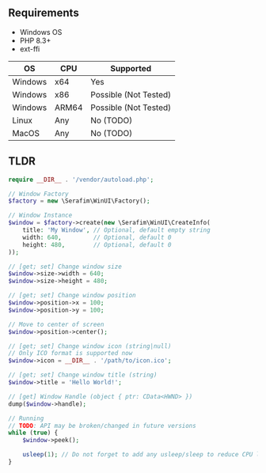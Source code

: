 ## Requirements

- Windows OS
- PHP 8.3+
- ext-ffi

| OS      | CPU   | Supported             |
|---------|-------|-----------------------|
| Windows | x64   | Yes                   |
| Windows | x86   | Possible (Not Tested) |
| Windows | ARM64 | Possible (Not Tested) |
| Linux   | Any   | No (TODO)             |
| MacOS   | Any   | No (TODO)             |

## TLDR

```php
require __DIR__ . '/vendor/autoload.php';

// Window Factory
$factory = new \Serafim\WinUI\Factory();

// Window Instance
$window = $factory->create(new \Serafim\WinUI\CreateInfo(
    title: 'My Window', // Optional, default empty string
    width: 640,         // Optional, default 0
    height: 480,        // Optional, default 0
));

// [get; set] Change window size
$window->size->width = 640;
$window->size->height = 480;

// [get; set] Change window position
$window->position->x = 100;
$window->position->y = 100;

// Move to center of screen
$window->position->center();

// [get; set] Change window icon (string|null)
// Only ICO format is supported now 
$window->icon = __DIR__ . '/path/to/icon.ico';

// [get; set] Change window title (string)
$window->title = 'Hello World!';

// [get] Window Handle (object { ptr: CData<HWND> })
dump($window->handle);

// Running
// TODO: API may be broken/changed in future versions
while (true) {
    $window->peek();

    usleep(1); // Do not forget to add any usleep/sleep to reduce CPU load.
}
```
